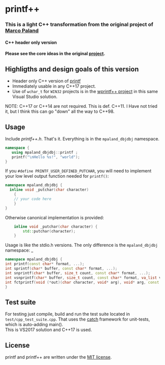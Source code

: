 # printf++

### This is a light C++ transformation from the original project of [Marco Paland](https://github.com/mpaland/printf)

#### C++ header only version
#### Please see the core ideas in the original [project](https://github.com/mpaland/printf).

## Highligths and design goals of this version

- Header only C++ version of [printf](https://github.com/mpaland/printf)
- Immediately usable in any C++17 project.
- Use of ```wchar_t``` for ```WIN32``` projects is in the [wprintf++ project](https://github.com/DBJDBJ/printf_plusplus/tree/master/wprintf%2B%2B) in this same Visual Studio solution.

NOTE: C++17 or C++14 are not required. This is def. C++11. I Have not tried it, but I think this can go "down" all the way to C++98.

## Usage

Include *printf++.h*. That's it. Everything is in the ```mpaland_dbjdbj``` namespace.

```C++
namespace {
   using mpaland_dbjdbj::printf ;
   printf("\nHello %s!", "world");
}
```
If you ```#define PRINTF_USER_DEFINED_PUTCHAR```, you will need to implement your low level output function needed for `printf()`:
```C++
namespace mpaland_dbjdbj {
  inline void _putchar(char character)
	{
	// your code here
	}
}
```

Otherwise canonical implementation is provided:
```C++
	inline void _putchar(char character) {
		std::putchar(character);
	}
```
Usage is like the stdio.h versions. The only difference is the ```mpaland_dbjdbj``` namespace: _
```C++
namespace mpaland_dbjdbj {
int printf(const char* format, ...);
int sprintf(char* buffer, const char* format, ...);
int snprintf(char* buffer, size_t count, const char* format, ...);
int vsnprintf(char* buffer, size_t count, const char* format, va_list va);
int fctprintf(void (*out)(char character, void* arg), void* arg, const char* format, ...);
}
```


## Test suite
For testing just compile, build and run the test suite located in `test/cpp_test_suite.cpp`. That uses the [catch](https://github.com/catchorg/Catch2) framework for unit-tests, which is auto-adding main().  
This is  VS2017 solution and C++17 is used.

## License
printf and printf++ are written under the [MIT license](http://www.opensource.org/licenses/MIT).
